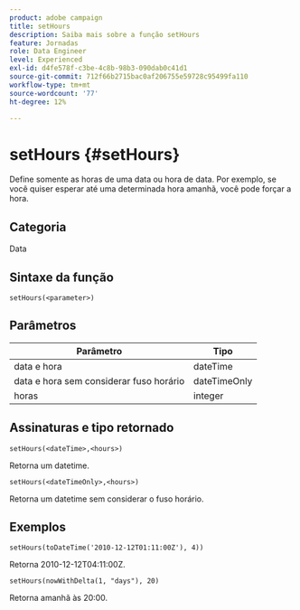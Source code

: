 ```yaml
---
product: adobe campaign
title: setHours
description: Saiba mais sobre a função setHours
feature: Jornadas
role: Data Engineer
level: Experienced
exl-id: d4fe578f-c3be-4c8b-98b3-090dab0c41d1
source-git-commit: 712f66b2715bac0af206755e59728c95499fa110
workflow-type: tm+mt
source-wordcount: '77'
ht-degree: 12%

---
```


# setHours {#setHours}

Define somente as horas de uma data ou hora de data. Por exemplo, se você quiser esperar até uma determinada hora amanhã, você pode forçar a hora.

## Categoria

Data 

## Sintaxe da função

`setHours(<parameter>)`

## Parâmetros

| Parâmetro | Tipo |
|--- |--- |
| data e hora | dateTime |
| data e hora sem considerar fuso horário | dateTimeOnly |
| horas | integer |

## Assinaturas e tipo retornado

`setHours(<dateTime>,<hours>)`

Retorna um datetime.

`setHours(<dateTimeOnly>,<hours>)`

Retorna um datetime sem considerar o fuso horário.

## Exemplos

`setHours(toDateTime('2010-12-12T01:11:00Z'), 4))`

Retorna 2010-12-12T04:11:00Z.

`setHours(nowWithDelta(1, "days"), 20)`

Retorna amanhã às 20:00.
